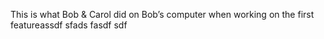 This is what Bob & Carol did on Bob’s computer when working on the first featureassdf sfads fasdf sdf